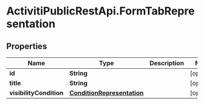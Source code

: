 # ActivitiPublicRestApi.FormTabRepresentation

## Properties
Name | Type | Description | Notes
------------ | ------------- | ------------- | -------------
**id** | **String** |  | [optional] 
**title** | **String** |  | [optional] 
**visibilityCondition** | [**ConditionRepresentation**](ConditionRepresentation.md) |  | [optional] 


